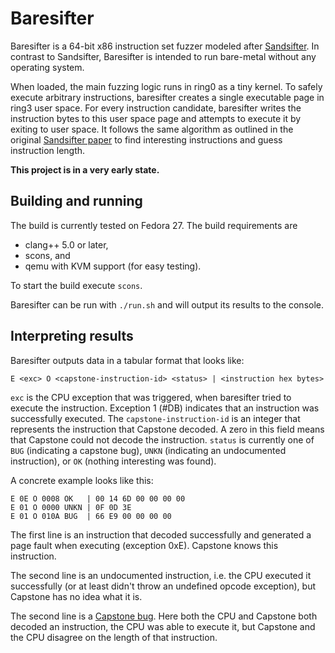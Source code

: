 # Baresifter

Baresifter is a 64-bit x86 instruction set fuzzer modeled
after [Sandsifter](https://github.com/xoreaxeaxeax/sandsifter). In contrast to
Sandsifter, Baresifter is intended to run bare-metal without any operating
system.

When loaded, the main fuzzing logic runs in ring0 as a tiny kernel. To safely
execute arbitrary instructions, baresifter creates a single executable page in
ring3 user space. For every instruction candidate, baresifter writes the
instruction bytes to this user space page and attempts to execute it by exiting
to user space. It follows the same algorithm as outlined in the original
[Sandsifter paper](https://github.com/xoreaxeaxeax/sandsifter/blob/master/references/domas_breaking_the_x86_isa_wp.pdf) to find interesting instructions and guess instruction length.

**This project is in a very early state.**

## Building and running

The build is currently tested on Fedora 27. The build requirements are

- clang++ 5.0 or later,
- scons, and
- qemu with KVM support (for easy testing).

To start the build execute `scons`.

Baresifter can be run with `./run.sh` and will output its results to the
console.

## Interpreting results

Baresifter outputs data in a tabular format that looks like:

```
E <exc> O <capstone-instruction-id> <status> | <instruction hex bytes>
```

`exc` is the CPU exception that was triggered, when baresifter tried to execute
the instruction. Exception 1 (#DB) indicates that an instruction was
successfully executed. The `capstone-instruction-id` is an integer that
represents the instruction that Capstone decoded. A zero in this field means
that Capstone could not decode the instruction. `status` is currently one of
`BUG` (indicating a capstone bug), `UNKN` (indicating an undocumented
instruction), or `OK` (nothing interesting was found).

A concrete example looks like this:

```
E 0E O 0008 OK   | 00 14 6D 00 00 00 00
E 01 O 0000 UNKN | 0F 0D 3E
E 01 O 010A BUG  | 66 E9 00 00 00 00
```

The first line is an instruction that decoded successfully and generated a page
fault when executing (exception 0xE). Capstone knows this instruction.

The second line is an undocumented instruction, i.e. the CPU executed it
successfully (or at least didn't throw an undefined opcode exception), but
Capstone has no idea what it is.

The second line is
a [Capstone bug](https://github.com/aquynh/capstone/pull/776). Here both the CPU
and Capstone both decoded an instruction, the CPU was able to execute it, but
Capstone and the CPU disagree on the length of that instruction.
